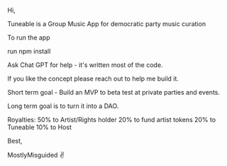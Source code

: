 Hi,

Tuneable is a Group Music App for democratic party music curation 

To run the app

run npm install

Ask Chat GPT for help - it's written most of the code.

If you like the concept please reach out to help me build it.

Short term goal  - Build an MVP to beta test at private parties and events.

Long term goal is to turn it into a DAO.

Royalties: 
50% to Artist/Rights holder
20% to fund artist tokens
20% to Tuneable
10% to Host

Best,

MostlyMisguided ✌️
